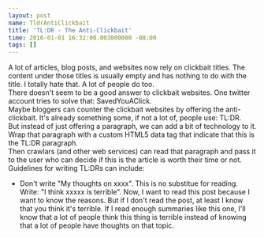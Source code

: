 ```yaml
---
layout: post
name: TldrAntiClickbait
title: 'TL:DR - The Anti-Clickbait'
time: 2016-01-01 16:32:00.003000000 -08:00
tags: []
---
```

A lot of articles, blog posts, and websites now rely on clickbait titles. The content under those titles is usually empty and has nothing to do with the title. I totally hate that. A lot of people do too.  
There doesn't seem to be a good answer to clickbait websites. One twitter account tries to solve that: SavedYouAClick.  
Maybe bloggers can counter the clickbait websites by offering the anti-clickbait. It's already something some, if not a lot of, people use: TL:DR.  
But instead of just offering a paragraph, we can add a bit of technology to it. Wrap that paragraph with a custom HTML5 data tag that indicate that this is the TL:DR paragraph.  
Then crawlars (and other web services) can read that paragraph and pass it to the user who can decide if this is the article is worth their time or not.  
Guidelines for writing TL:DRs can include:  

- Don't write "My thoughts on xxxx". This is no substitue for reading. Write: "I think xxxxx is terrible". Now, I want to read this post because I want to know the reasons. But if I don't read the post, at least I know that you think it's terrible. If I read enough summaries like this one, I'll know that a lot of people think this thing is terrible instead of knowing that a lot of people have thoughts on that topic.